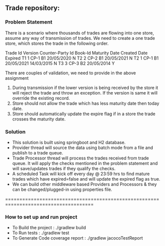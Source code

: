 ## Trade repository:

### Problem Statement
There is a scenario where thousands of trades are flowing into one store, assume any way of transmission of trades. We need to create a one trade store, which stores the trade in the following order.

Trade Id	Version	Counter-Party Id	Book-Id	Maturity Date	Created Date	Expired
T1	1	CP-1	B1	20/05/2020	<today date>	N
T2	2	CP-2	B1	20/05/2021	<today date>	N
T2	1	CP-1	B1	20/05/2021	14/03/2015	N
T3	3	CP-3	B2	20/05/2014	<today date>	Y

There are couples of validation, we need to provide in the above assignment
1.	During transmission if the lower version is being received by the store it will reject the trade and throw an exception. If the version is same it will override the existing record.
2.	Store should not allow the trade which has less maturity date then today date.
3.	Store should automatically update the expire flag if in a store the trade crosses the maturity date.

### Solution
* This solution is built using springboot and H2 database.
* Provider thread will source the data using batch mode from a file and publish to a trade queue. 
* Trade Processor thread will process the trades received from trade queue. It will apply the checks mentioned in the problem statement and will save/updates trades if they qualify the checks.
* A scheduled Task will kick off every day @ 23:59 hrs to find mature trades which have expired=false and will update the expired flag as true.
* We can build other middleware based Providers and Processors & they can be changed/plugged-in using properties file.


=====================================================================================
### How to set up and run project

* To Build the project :  ./gradlew build
* To Run tests : ./gradlew test
* To Generate Code coverage report : ./gradlew jacocoTestReport
